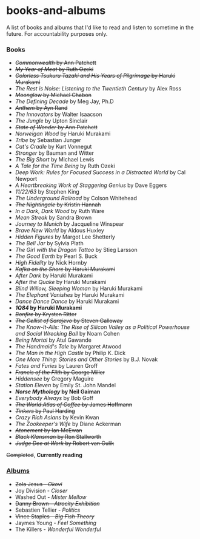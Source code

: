 # books-and-albums

A list of books and albums that I'd like to read and listen to sometime in the future. For accountability purposes only.

### Books

* ~~_Commonwealth_ by Ann Patchett~~
* ~~_My Year of Meat_ by Ruth Ozeki~~
* ~~_Colorless Tsukuru Tazaki and His Years of Pilgrimage_ by Haruki Murakami~~
* _The Rest is Noise: Listening to the Twentieth Century_ by Alex Ross
* ~~_Moonglow_ by Michael Chabon~~
* _The Defining Decade_ by Meg Jay, Ph.D
* ~~_Anthem_ by Ayn Rand~~
* _The Innovators_ by Walter Isaacson
* _The Jungle_ by Upton Sinclair
* ~~_State of Wonder_ by Ann Patchett~~
* _Norweigan Wood_ by Haruki Murakami
* _Tribe_ by Sebastian Junger
* _Cat's Cradle_ by Kurt Vonnegut
* _Stronger_ by Bauman and Witter
* _The Big Short_ by Michael Lewis
* _A Tale for the Time Being_ by Ruth Ozeki
* _Deep Work: Rules for Focused Success in a Distracted World_ by Cal Newport
* _A Heartbreaking Work of Staggering Genius_ by Dave Eggers
* _11/22/63_ by Stephen King
* _The Underground Railroad_ by Colson Whitehead
* ~~_The Nightingale_ by Kristin Hannah~~
* _In a Dark, Dark Wood_ by Ruth Ware
* _Mean Streak_ by Sandra Brown
* _Journey to Munich_ by Jacqueline Winspear
* _Brave New World_ by Aldous Huxley
* _Hidden Figures_ by Margot Lee Shetterly
* _The Bell Jar_ by Sylvia Plath
* _The Girl with the Dragon Tattoo_ by Stieg Larsson
* _The Good Earth_ by Pearl S. Buck
* _High Fidelity_ by Nick Hornby
* ~~_Kafka on the Shore_ by Haruki Murakami~~
* _After Dark_ by Haruki Murakami
* _After the Quake_ by Haruki Murakami
* _Blind Willow, Sleeping Woman_ by Haruki Murakami
* _The Elephant Vanishes_ by Haruki Murakami
* _Dance Dance Dance_ by Haruki Murakami
* **_1Q84_ by Haruki Murakami**
* ~~_Bonfire_ by Krysten Ritter~~
* ~~_The Cellist of Sarajevo_ by Steven Galloway~~
* _The Know-It-Alls: The Rise of Silicon Valley as a Political Powerhouse and Social Wrecking Ball_ by Noam Cohen
* _Being Mortal_ by Atul Gawande
* _The Handmaid's Tale_ by Margaret Atwood
* _The Man in the High Castle_ by Philip K. Dick
* _One More Thing: Stories and Other Stories_ by B.J. Novak
* _Fates and Furies_ by Lauren Groff
* ~~_Francis of the Filth_ by George Miller~~
* _Hiddensee_ by Gregory Maguire
* _Station Eleven_ by Emily St. John Mandel
* **_Norse Mythology_ by Neil Gaiman**
* _Everybody Always_ by Bob Goff
* ~~_The World Atlas of Coffee_ by James Hoffmann~~
* ~~_Tinkers_ by Paul Harding~~
* _Crazy Rich Asians_ by Kevin Kwan
* _The Zookeeper's Wife_ by Diane Ackerman
* ~~_Atonement_ by Ian McEwan~~
* ~~_Black Klansman_ by Ron Stallworth~~
* ~~_Judge Dee at Work_ by Robert van Gulik~~


~~Completed~~, **Currently reading**

### [Albums](https://rateyourmusic.com/~shoeman27 "My music ratings page")

* ~~Zola Jesus - _Okovi_~~
* Joy Division - _Closer_
* Washed Out - _Mister Mellow_
* ~~Danny Brown - _Atrocity Exhibition_~~
* Sebastien Tellier - _Politics_
* ~~Vince Staples - _Big Fish Theory_~~
* Jaymes Young - _Feel Something_
* The Killers - _Wonderful Wonderful_
